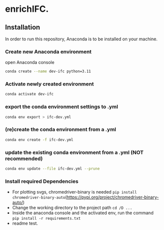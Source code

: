# enrichIFC.

## Installation

In order to run this repository, Anaconda is to be installed on your machine.

### Create new Anaconda environment

open Anaconda console
```bash
conda create --name dev-ifc python=3.11
```

### Activate newly created environment
```bash
conda activate dev-ifc
```

### export the conda environment settings to .yml 
```bash
conda env export > ifc-dev.yml
```

### (re)create the conda environment from a .yml
```bash
conda env create -f ifc-dev.yml
```

### update the existing conda environment from a .yml (NOT recommended)
```bash
conda env update --file ifc-dev.yml --prune
```

### Install required Dependencies

- For plotting svgs, chromedriver-binary is needed `pip install chromedriver-binary-auto`(https://pypi.org/project/chromedriver-binary-auto/)
- Change the working directory to the project path  `cd /D ... `
- Inside the anaconda console and the activated env, run the command `pip install -r requirements.txt`
- readme test.